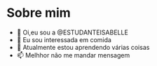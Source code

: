 # Sobre mim

- 👋 Oi,eu sou a @ESTUDANTEISABELLE
- 👀 Eu sou interessada em comida
- 🌱    Atualmente estou aprendendo várias coisas
- 📫  Melhhor não me mandar mensagem


